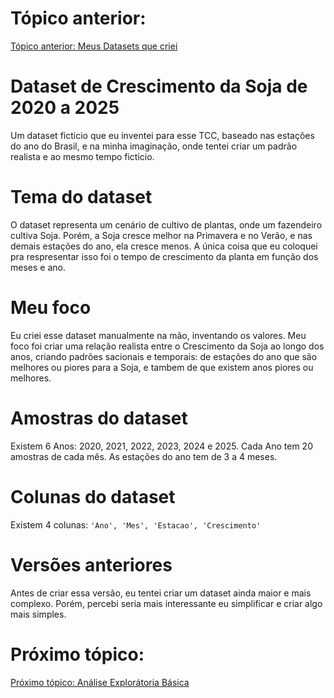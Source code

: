 # Tópico anterior:
[Tópico anterior: Meus Datasets que criei](../criando-datasets/)

# Dataset de Crescimento da Soja de 2020 a 2025
Um dataset ficticio que eu inventei para esse TCC, baseado nas estações do ano do Brasil, e na minha imaginação, onde tentei criar um padrão realista e ao mesmo tempo ficticio.

# Tema do dataset
O dataset representa um cenário de cultivo de plantas, onde um fazendeiro cultiva Soja. Porém, a Soja cresce melhor na Primavera e no Verão, e nas demais estações do ano, ela cresce menos. A única coisa que eu coloquei pra respresentar isso foi o tempo de crescimento da planta em função dos meses e ano.

# Meu foco
Eu criei esse dataset manualmente na mão, inventando os valores. Meu foco foi criar uma relação realista entre o Crescimento da Soja ao longo dos anos, criando padrões sacionais e temporais: de estações do ano que são melhores ou piores para a Soja, e tambem de que existem anos piores ou melhores.

# Amostras do dataset
Existem 6 Anos: 2020, 2021, 2022, 2023, 2024 e 2025. 
Cada Ano tem 20 amostras de cada mês. As estações do ano tem de 3 a 4 meses.

# Colunas do dataset
Existem 4 colunas: `'Ano', 'Mes', 'Estacao', 'Crescimento'`

# Versões anteriores
Antes de criar essa versão, eu tentei criar um dataset ainda maior e mais complexo. Porém, percebi seria mais interessante eu simplificar e criar algo mais simples.

# Próximo tópico:
[Próximo tópico: Análise Explorátoria Básica](../analise-exploratoria/)

